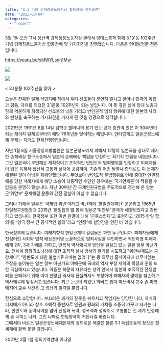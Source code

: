 ```yaml
---
title: "3.1 기념 강제징용노동자상 합동참배·기자회견"
date: "2021-03-04"
categories: 
  - "report"
---
```


3월 1일 오전 11시 용산역 강제징용노동자상 앞에서 양대노총과 함께 3.1운동 102주년 기념 강제징용노동자상 합동참배 및 기자회견을 진행했습니다. 다음은 연대발언문 전문입니다.

https://youtu.be/sMWYLsnh1Mw

![](https://womenandwar.net/kr/wp-content/uploads/2021/03/photo_2021-03-01_10-58-51-1024x768.jpg)

![](https://womenandwar.net/kr/wp-content/uploads/2021/03/photo_2021-03-01_10-58-51-2-1024x768.jpg)

  
< 3.1운동 102주년을 맞아 >  

오늘은 잔혹한 일제 식민지배 하에서 우리 선조들이 분연히 떨치고 일어나 민족의 독립과 평등, 자유를 외쳤던 3.1운동 102주년이 되는 날입니다. 이 뜻 깊은 날에 양대 노총과 함께 억울하게 희생되신 선조들의 넋을 기리고 반인권적 범죄 행위에 대한 일본의 사죄와 반성을 촉구하는 기자회견을 가지게 된 것을 영광으로 생각합니다.

  
2021년은 1991년 8월 14일 김학순 할머니의 용기 있는 공개 증언이 있은 지 30주년이 되는 해이자 일제로부터의 해방 76주년을 맞이하는 해입니다. 안타깝게도 일본군성노예제 문제는 지금도 현재진행형입니다.

  
지난 1월 8일 서울중앙지방법원은 일본군성노예제 피해자 12명이 일본국을 상대로 제기한 손해배상 청구소송에서 일본의 손해배상 책임을 인정하는 획기적 판결을 내렸습니다. 그간 일본국이 부인해온 계획적이고 조직적인 반인도적 범죄행위를 인정하고 피해자들이 입은 육체적·정신적 고통과 상처에 공감하며, 기존의 어떤 담화나 합의로도 이 문제가 해결된 것이 아님을 재확인했습니다. 무엇보다 반인도적 불법행위로 인해 중대한 인권침해를 당한 피해자에게 해당 소송이 최종적인 수단인 경우에는 ‘국가면제론’이 적용될 수 없음을 분명히 했습니다. 지난 30여년 간 국제인권규범을 주도적으로 갱신해 온 일본군‘위안부’ 문제해결 운동의 값진 결실이 아닐 수 없습니다.

  
그러나 가해국 일본은 ‘국제법 위반’이라고 비난하며 '한일관계파탄' 운운하고 1965년 한일청구권협정과 2015년 ‘한일합의’를 통해 일본군‘위안부’ 문제가 해결되었다고 강변하고 있습니다. 한국정부 또한 이번 판결에 대해 '곤혹스럽다'고 표현하고 ‘2015 한일 합의’를 “양국 정부 간 공식적인 합의”라고 “인정”해 실망감을 안긴 바 있습니다.

  
한국정부에 묻습니다. 미래지향적 한일관계의 걸림돌은 과연 누구입니까. 피해자들에게 진심어린 사죄와 법적 배상은커녕 노골적으로 범죄사실을 부인하면서 적반하장 피해자에게 2차, 3차 가해를 가하고, 반복적 역사왜곡과 망언을 일삼고 있는 일본 정부 아닌가요. 전세계 평화의소녀상에 대한 조직적 설치 방해와 철거를 시도하고,"위안부제도는 공창제다”, “한반도에 대한 불법식민지배는 없었다”는 등 외무성 홈페이지에 터무니없는 주장을 늘어놓는 일본 정부 아닌가요.이때문에 국내외 역사 부정 세력의 확장과 준동 또한 극심해지고 있습니다. 이들은 학문의 자유라는 성역 안에서 일본의 조직적인 전쟁범죄를 은폐하기 위해 이미 판명된 역사적 진실까지도 부정하며 피해자의 명예를 훼손하고 역사왜곡에 앞장서고 있습니다. 최근 논란이 되었던 하버드 법대 미쓰비시 교수 존 마크 램지어 교수 사건은 그 빙산의 일각일 뿐입니다.

  
진심으로 소망합니다. 부끄러운 과거의 잘못을 뉘우치고 책임지는 당당한 나라, 지배와 피지배가 아니라 상호 호혜적 동반자로 인권과 평화의 가치를 소중히 가꾸고 지키는 나라, 한반도와 동아시아를 넘어 전쟁과 폭력, 성폭력과 성착취로 고통받는 전 세계 민중에게 손 내미는 나라, 그런 나라로 한일양국이 거듭나길 바랍니다.  
그때서야 비로소 일본군성노예제문제의 정의로운 해결은 물론 3.1 독립운동의 정신은 전 세계에 활짝 꽃필 것입니다.

  
2021년 3월 1일 정의기억연대 이나영
